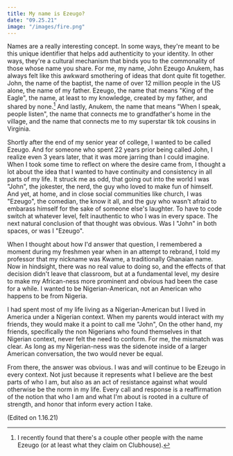 ```yaml
---
title: My name is Ezeugo?
date: "09.25.21"
image: "/images/fire.png"
---
```


Names are a really interesting concept. In some ways, they're meant to be this unique identifier
that helps add authenticity to your identity. In other ways, they're a cultural mechanism that
binds you to the commonality of those whose name you share. For me, my name, John Ezeugo Anukem,
has always felt like this awkward smothering of ideas that dont quite fit together. John, the name
of the baptist, the name of over 12 million people in the US alone, the name of my father. Ezeugo,
the name that means "King of the Eagle", the name, at least to my knowledge, created by my
father, and shared by none.[^1] And lastly, Anukem, the name that means "When I speak, people
listen", the name that connects me to grandfather's home in the village, and the name that connects
me to my superstar tik tok cousins in Virginia.

Shortly after the end of my senior year of college, I wanted to be called Ezeugo. And for someone
who spent 22 years prior being called John, I realize even 3 years later, that it was more jarring
than I could imagine. When I took some time to reflect on where the desire came from, I thought a lot
about the idea that I wanted to have continuity and consistency in all parts of my life. It struck me
as odd, that going out into the world I was "John", the jokester, the nerd, the guy who loved to make
fun of himself. And yet, at home, and in close social communities like church, I was "Ezeugo",
the comedian, the know it all, and the guy who wasn't afraid to embarass himself for the sake of
someone else's laughter. To have to code switch at whatever level, felt inauthentic to who I was in every
space. The next natural conclusion of that thought was obvious. Was I "John" in both spaces, or was I "Ezeugo".

When I thought about how I'd answer that question, I remembered a moment during my freshmen year
when in an attempt to rebrand, I told my professor that my nickname was Kwame, a traditionally Ghanaian name.
Now in hindsight, there was no real value to doing so, and the effects of that decision didn't leave that classroom,
but at a fundamental level, my desire to make my African-ness more prominent and obvious had been
the case for a while. I wanted to be Nigerian-American, not an American who happens to be from Nigeria.

I had spent most of my life living as a Nigerian-American but I lived in America
under a Nigerian context. When my parents would interact with my friends, they would make it a point
to call me "John", On the other hand, my friends, specifically the non Nigerians who found themselves
in that Nigerian context, never felt the need to conform. For me, the mismatch was clear. As long as my
Nigerian-ness was the sidenote inside of a larger American conversation, the two would never be equal.

From there, the answer was obvious. I was and will continue to be Ezeugo in every context. Not just because
it represents what I believe are the best parts of who I am, but also as an act of resistance against what
would otherwise be the norm in my life. Every call and response is a reaffirmation of the notion that who
I am and what I'm about is rooted in a culture of strength, and honor that inform every action I take.

(Edited on 1.16.21)

[^1]: I recently found that there's a couple other people with the name Ezeugo (or at least what they claim on Clubhouse).
